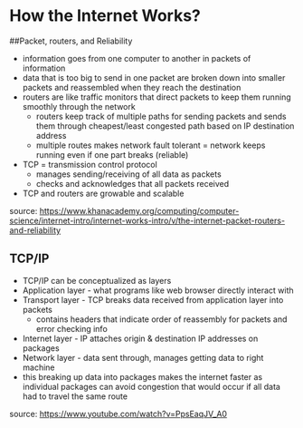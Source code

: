 # How the Internet Works?

##Packet, routers, and Reliability
- information goes from one computer to another in packets of information
- data that is too big to send in one packet are broken down into smaller packets and reassembled when they reach the destination
- routers are like traffic monitors that direct packets to keep them running smoothly through the network
  - routers keep track of multiple paths for sending packets and sends them through cheapest/least congested path based on IP destination address
  - multiple routes makes network fault tolerant = network keeps running even if one part breaks (reliable)
- TCP = transmission control protocol
  - manages sending/receiving of all data as packets
  - checks and acknowledges that all packets received
- TCP and routers are growable and scalable

source: https://www.khanacademy.org/computing/computer-science/internet-intro/internet-works-intro/v/the-internet-packet-routers-and-reliability

## TCP/IP
- TCP/IP can be conceptualized as layers
- Application layer - what programs like web browser directly interact with
- Transport layer - TCP breaks data received from application layer into packets
  - contains headers that indicate order of reassembly for packets and error checking info
- Internet layer - IP attaches origin & destination IP addresses on packages
- Network layer - data sent through, manages getting data to right machine
- this breaking up data into packages makes the internet faster as individual packages can avoid congestion that would occur if all data had to travel the same route

source: https://www.youtube.com/watch?v=PpsEaqJV_A0
